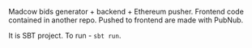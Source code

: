 Madcow bids generator + backend + Ethereum pusher. 
Frontend code contained in another repo. Pushed to frontend are made with PubNub.

It is SBT project. To run - `sbt run`.